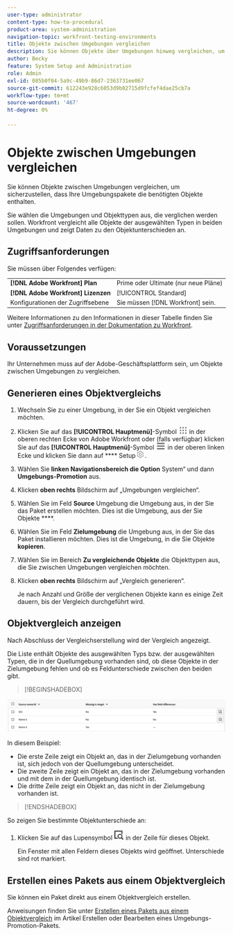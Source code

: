 ```yaml
---
user-type: administrator
content-type: how-to-procedural
product-area: system-administration
navigation-topic: workfront-testing-environments
title: Objekte zwischen Umgebungen vergleichen
description: Sie können Objekte über Umgebungen hinweg vergleichen, um sicherzustellen, dass Ihre Umgebungs-Promotion-Pakete die benötigten Objekte enthalten.
author: Becky
feature: System Setup and Administration
role: Admin
exl-id: 085b0f04-5a9c-49b9-86d7-2363731ee067
source-git-commit: 612243e928c6053d9b02715d9fcfef4dae25cb7a
workflow-type: tm+mt
source-wordcount: '467'
ht-degree: 0%

---
```


# Objekte zwischen Umgebungen vergleichen

Sie können Objekte zwischen Umgebungen vergleichen, um sicherzustellen, dass Ihre Umgebungspakete die benötigten Objekte enthalten.

Sie wählen die Umgebungen und Objekttypen aus, die verglichen werden sollen. Workfront vergleicht alle Objekte der ausgewählten Typen in beiden Umgebungen und zeigt Daten zu den Objektunterschieden an.

## Zugriffsanforderungen

Sie müssen über Folgendes verfügen:

<table>
  <tr>
   <td><strong>[!DNL Adobe Workfront] Plan</strong>
   </td>
   <td> Prime oder Ultimate (nur neue Pläne)
   </td>
  </tr>
  <tr>
   <td><strong>[!DNL Adobe Workfront] Lizenzen</strong>
   </td>
   <td> [!UICONTROL Standard]
   </td>
  </tr>
   <tr>
   <td>Konfigurationen der Zugriffsebene
   </td>
   <td>Sie müssen [!DNL Workfront] sein.
   </td>
  </tr>
</table>

Weitere Informationen zu den Informationen in dieser Tabelle finden Sie unter [Zugriffsanforderungen in der Dokumentation zu Workfront](/help/quicksilver/administration-and-setup/add-users/access-levels-and-object-permissions/access-level-requirements-in-documentation.md).

## Voraussetzungen

Ihr Unternehmen muss auf der Adobe-Geschäftsplattform sein, um Objekte zwischen Umgebungen zu vergleichen.

## Generieren eines Objektvergleichs

1. Wechseln Sie zu einer Umgebung, in der Sie ein Objekt vergleichen möchten.
1. Klicken Sie auf das **[!UICONTROL Hauptmenü]**-Symbol ![Hauptmenü](/help/_includes/assets/main-menu-icon.png) in der oberen rechten Ecke von Adobe Workfront oder (falls verfügbar) klicken Sie auf das **[!UICONTROL Hauptmenü]**-Symbol ![Hauptmenü](/help/_includes/assets/main-menu-icon-left-nav.png) in der oberen linken Ecke und klicken Sie dann auf **** Setup![Setup-Symbol](/help/_includes/assets/gear-icon-setup.png).
1. Wählen Sie **linken Navigationsbereich die Option** System“ und dann **Umgebungs-Promotion** aus.
1. Klicken **oben rechts** Bildschirm auf „Umgebungen vergleichen“.
1. Wählen Sie im Feld **Source** Umgebung die Umgebung aus, in der Sie das Paket erstellen möchten. Dies ist die Umgebung, aus der Sie Objekte ****.
1. Wählen Sie im Feld **Zielumgebung** die Umgebung aus, in der Sie das Paket installieren möchten. Dies ist die Umgebung, in die Sie Objekte **kopieren**.
1. Wählen Sie im Bereich **Zu vergleichende Objekte** die Objekttypen aus, die Sie zwischen Umgebungen vergleichen möchten.
1. Klicken **oben rechts** Bildschirm auf „Vergleich generieren“.

   Je nach Anzahl und Größe der verglichenen Objekte kann es einige Zeit dauern, bis der Vergleich durchgeführt wird.

## Objektvergleich anzeigen

Nach Abschluss der Vergleichserstellung wird der Vergleich angezeigt.

Die Liste enthält Objekte des ausgewählten Typs bzw. der ausgewählten Typen, die in der Quellumgebung vorhanden sind, ob diese Objekte in der Zielumgebung fehlen und ob es Feldunterschiede zwischen den beiden gibt.

>[!BEGINSHADEBOX]

![Vergleichsbeispiel](assets/environment-promotion-comparison.png)

In diesem Beispiel:

* Die erste Zeile zeigt ein Objekt an, das in der Zielumgebung vorhanden ist, sich jedoch von der Quellumgebung unterscheidet.
* Die zweite Zeile zeigt ein Objekt an, das in der Zielumgebung vorhanden und mit dem in der Quellumgebung identisch ist.
* Die dritte Zeile zeigt ein Objekt an, das nicht in der Zielumgebung vorhanden ist.

>[!ENDSHADEBOX]

So zeigen Sie bestimmte Objektunterschiede an:

1. Klicken Sie auf das Lupensymbol ![Vergleichssymbol](assets/compare-icon.png) in der Zeile für dieses Objekt.

   Ein Fenster mit allen Feldern dieses Objekts wird geöffnet. Unterschiede sind rot markiert.

## Erstellen eines Pakets aus einem Objektvergleich

Sie können ein Paket direkt aus einem Objektvergleich erstellen.

Anweisungen finden Sie unter [Erstellen eines Pakets aus einem Objektvergleich](/help/quicksilver/administration-and-setup/set-up-workfront/workfront-testing-environments/environment-promotion-create-package.md#create-a-package-from-an-object-comparison) im Artikel Erstellen oder Bearbeiten eines Umgebungs-Promotion-Pakets.
